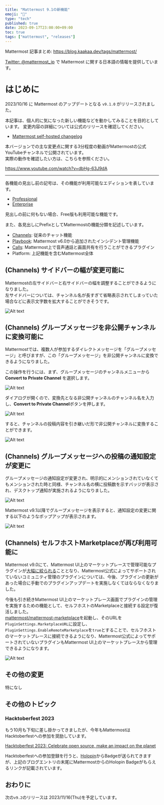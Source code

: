```yaml
---
title: "Mattermost 9.1の新機能"
emoji: "🎉"
type: "tech"
published: true
date: 2023-09-17T23:00:00+09:00
toc: true
tags: ["mattermost", "releases"]
---
```



Mattermost 記事まとめ: https://blog.kaakaa.dev/tags/mattermost/

[Twitter: @mattermost_jp](https://twitter.com/mattermost_jp) で Mattermost に関する日本語の情報を提供しています。

# はじめに

2023/10/16 に Mattermost のアップデートとなる `v9.1.0` がリリースされました。  

本記事は、個人的に気になった新しい機能などを動かしてみることを目的としています。
変更内容の詳細については公式のリリースを確認してください。

- [Mattermost self\-hosted changelog](https://docs.mattermost.com/install/self-managed-changelog.html#release-v9-1-feature-release)

本バージョンでの主な変更点に関する3分程度の動画がMattermostの公式YouTubeチャンネルで公開されています。  
実際の動作を確認したい方は、こちらを参照ください。

https://www.youtube.com/watch?v=dbHg-63J9dA

---

各機能の見出し前の記号は、その機能が利用可能なエディションを表しています。

- [Professional](https://mattermost.com/pricing/)
- [Enterprise](https://mattermost.com/pricing/)

見出しの前に何もない場合、Free版も利用可能な機能です。

また、各見出しにPrefixとしてMattermostの機能分類を記述しています。

- [Channels](https://docs.mattermost.com/guides/channels.html): 従来のチャット機能
- [Playbook](https://docs.mattermost.com/guides/playbooks.html): Mattermost v6.0から追加されたインシデント管理機能
- [Calls](https://docs.mattermost.com/channels/make-calls.html): Mattermost上で音声通話と画面共有を行うことができるプラグイン
- Platform: 上記機能を含むMattermost全体

## (Channels) サイドバーの幅が変更可能に

Mattermostの左サイドバーと右サイドバーの幅を調整することができるようになりました。  
左サイドバーについては、チャンネル名が長すぎて省略表示されてしまっていた場合などに表示文字数を拡大することができそうです。

![Alt text](https://blog.kaakaa.dev/images/posts/mattermost/releases-9.1/channels-resize-sidebar.gif)


## (Channels) グループメッセージを非公開チャンネルに変換可能に

Mattermostでは、複数人が参加するダイレクトメッセージを「グループメッセージ」と呼びますが、この「グループメッセージ」を非公開チャンネルに変換できるようになりました。

この操作を行うには、まず、グループメッセージのチャンネルメニューから **Convert to Private Channel** を選択します。

![Alt text](https://blog.kaakaa.dev/images/posts/mattermost/releases-9.1/channels-gm-convert-menu.png)

ダイアログが開くので、変換先となる非公開チャンネルのチャンネル名を入力し、**Convert to Private Channel**ボタンを押します。

![Alt text](https://blog.kaakaa.dev/images/posts/mattermost/releases-9.1/channels-gm-convert-dialog.png)

すると、チャンネルの投稿内容を引き継いだ形で非公開チャンネルに変換することができます。

![Alt text](https://blog.kaakaa.dev/images/posts/mattermost/releases-9.1/channels-gm-convert-after.png)

## (Channels) グループメッセージへの投稿の通知設定が変更に

グループメッセージの通知設定が変更され、明示的にメンションされていなくてもメンションされた時と同様、チャンネル名の横に投稿数を示すバッジが表示され、デスクトップ通知が実施されるようになりました。

![Alt text](https://blog.kaakaa.dev/images/posts/mattermost/releases-9.1/channels-gm-notification.png)

Mattermost v9.1以降でグループメッセージを表示すると、通知設定の変更に関する以下のようなポップアップが表示されます。

![Alt text](https://blog.kaakaa.dev/images/posts/mattermost/releases-9.1/channels-gm-notification-popup.png)


## (Channels) セルフホストMarketplaceが再び利用可能に

Mattermost v9.0にて、Mattermost UI上のマーケットプレースで管理可能なプラグインが[大幅に絞られる](https://blog.kaakaa.dev/post/mattermost/releases-9.0/#boards-plugin%E3%82%92%E5%A7%8B%E3%82%81%E3%81%A8%E3%81%97%E3%81%9F%E5%A4%9A%E3%81%8F%E3%81%AE%E3%83%97%E3%83%A9%E3%82%B0%E3%82%A4%E3%83%B3%E3%81%AE%E3%82%B3%E3%83%9F%E3%83%A5%E3%83%8B%E3%83%86%E3%82%A3%E3%81%B8%E3%82%B5%E3%83%9D%E3%83%BC%E3%83%88%E3%81%AE%E7%A7%BB%E8%A1%8C)こととなり、Mattermost公式によってサポートされていないコミュニティ管理のプラグインについては、今後、プラグインの更新があった場合に手動でのプラグインアップデートを実施しなくてはならなくなりました。

今後も引き続きMattermost UI上のマーケットプレース画面でプラグインの管理を実施するための機能として、セルフホストのMarketplaceと接続する設定が復活しました。  
[mattermost/mattermost\-marketplace](https://github.com/mattermost/mattermost-marketplace)を起動し、そのURLを`PluginSettings.MarketplaceURL`に設定し、`PluginSettings.EnableRemoteMarketplace`を`true`とすることで、セルフホストのマーケットプレースに接続できるようになり、Mattermost公式によってサポートされていないプラグインもMattermost UI上のマーケットプレースから管理できるようになります。

![Alt text](https://blog.kaakaa.dev/images/posts/mattermost/releases-9.1/channels-marketplace.png)

## その他の変更

特になし

## その他のトピック

### Hacktoberfest 2023

もう10月も下旬に差し掛かってきましたが、今年もMattermostはHacktoberfestへの参加を奨励しています。

[Hacktoberfest 2023: Celebrate open source, make an impact on the planet](https://mattermost.com/blog/mattermost-hacktoberfest-2023/)

Hacktoberfestへの参加登録を行うと、[Holopin](https://www.holopin.io/)からBadgeが送られてきますが、上記のブログエントリの末尾にMattermostからのHolopin Badgeがもらえるリンクが記載されています。

## おわりに
次の`v9.2`のリリースは 2023/11/16(Thu)を予定しています。  
